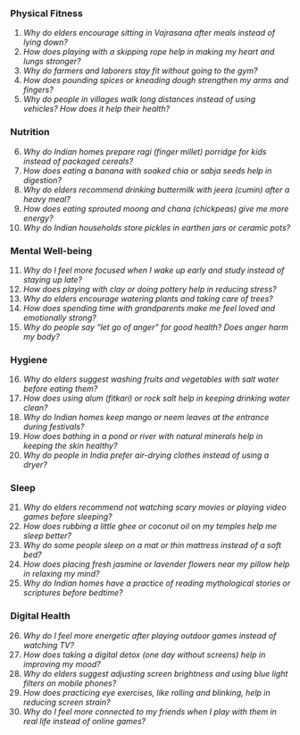 ### **Physical Fitness**  
1. *Why do elders encourage sitting in Vajrasana after meals instead of lying down?*  
2. *How does playing with a skipping rope help in making my heart and lungs stronger?*  
3. *Why do farmers and laborers stay fit without going to the gym?*  
4. *How does pounding spices or kneading dough strengthen my arms and fingers?*  
5. *Why do people in villages walk long distances instead of using vehicles? How does it help their health?*  

### **Nutrition**  
6. *Why do Indian homes prepare ragi (finger millet) porridge for kids instead of packaged cereals?*  
7. *How does eating a banana with soaked chia or sabja seeds help in digestion?*  
8. *Why do elders recommend drinking buttermilk with jeera (cumin) after a heavy meal?*  
9. *How does eating sprouted moong and chana (chickpeas) give me more energy?*  
10. *Why do Indian households store pickles in earthen jars or ceramic pots?*  

### **Mental Well-being**  
11. *Why do I feel more focused when I wake up early and study instead of staying up late?*  
12. *How does playing with clay or doing pottery help in reducing stress?*  
13. *Why do elders encourage watering plants and taking care of trees?*  
14. *How does spending time with grandparents make me feel loved and emotionally strong?*  
15. *Why do people say “let go of anger” for good health? Does anger harm my body?*  

### **Hygiene**  
16. *Why do elders suggest washing fruits and vegetables with salt water before eating them?*  
17. *How does using alum (fitkari) or rock salt help in keeping drinking water clean?*  
18. *Why do Indian homes keep mango or neem leaves at the entrance during festivals?*  
19. *How does bathing in a pond or river with natural minerals help in keeping the skin healthy?*  
20. *Why do people in India prefer air-drying clothes instead of using a dryer?*  

### **Sleep**  
21. *Why do elders recommend not watching scary movies or playing video games before sleeping?*  
22. *How does rubbing a little ghee or coconut oil on my temples help me sleep better?*  
23. *Why do some people sleep on a mat or thin mattress instead of a soft bed?*  
24. *How does placing fresh jasmine or lavender flowers near my pillow help in relaxing my mind?*  
25. *Why do Indian homes have a practice of reading mythological stories or scriptures before bedtime?*  

### **Digital Health**  
26. *Why do I feel more energetic after playing outdoor games instead of watching TV?*  
27. *How does taking a digital detox (one day without screens) help in improving my mood?*  
28. *Why do elders suggest adjusting screen brightness and using blue light filters on mobile phones?*  
29. *How does practicing eye exercises, like rolling and blinking, help in reducing screen strain?*  
30. *Why do I feel more connected to my friends when I play with them in real life instead of online games?*
